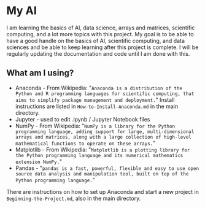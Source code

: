 # My AI
I am learning the basics of AI, data science, arrays and matrices, scientific computing, and a lot more topics with this project. My goal is to be able to have a good handle on the basics of AI, scientific computing, and data sciences and be able to keep learning after this project is complete.
I will be regularly updating the documentation and code until I am done with this.

## What am I using?
- Anaconda - From Wikipedia: "`Anaconda is a distribution of the Python and R programming languages for scientific computing, that aims to simplify package management and deployment.`" Install instructions are listed in `How-to-Install-Anaconda.md` in the main directory.
- Jupyter - used to edit .ipynb / Jupyter Notebook files
- NumPy - From Wikipedia: "`NumPy is a library for the Python programming language, adding support for large, multi-dimensional arrays and matrices, along with a large collection of high-level mathematical functions to operate on these arrays.`"
- Matplotlib - From Wikipedia: "`Matplotlib is a plotting library for the Python programming language and its numerical mathematics extension NumPy.`"
- Pandas - "`pandas is a fast, powerful, flexible and easy to use open source data analysis and manipulation tool,
built on top of the Python programming language.`"

There are instructions on how to set up Anaconda and start a new project in `Beginning-the-Project.md`, also in the main directory.
